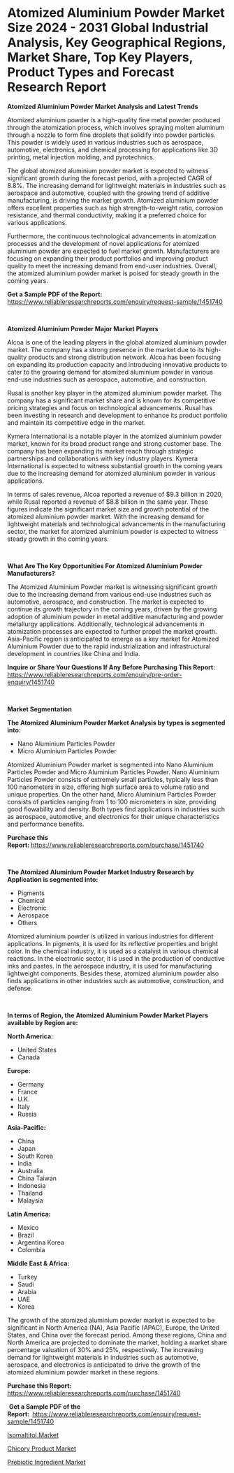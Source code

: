 <p><h1>Atomized Aluminium Powder Market Size 2024 - 2031 Global Industrial Analysis, Key Geographical Regions, Market Share, Top Key Players, Product Types and Forecast Research Report</h1></p><p><strong>Atomized Aluminium Powder Market Analysis and Latest Trends</strong></p>
<p><p>Atomized aluminium powder is a high-quality fine metal powder produced through the atomization process, which involves spraying molten aluminum through a nozzle to form fine droplets that solidify into powder particles. This powder is widely used in various industries such as aerospace, automotive, electronics, and chemical processing for applications like 3D printing, metal injection molding, and pyrotechnics.</p><p>The global atomized aluminium powder market is expected to witness significant growth during the forecast period, with a projected CAGR of 8.8%. The increasing demand for lightweight materials in industries such as aerospace and automotive, coupled with the growing trend of additive manufacturing, is driving the market growth. Atomized aluminium powder offers excellent properties such as high strength-to-weight ratio, corrosion resistance, and thermal conductivity, making it a preferred choice for various applications.</p><p>Furthermore, the continuous technological advancements in atomization processes and the development of novel applications for atomized aluminium powder are expected to fuel market growth. Manufacturers are focusing on expanding their product portfolios and improving product quality to meet the increasing demand from end-user industries. Overall, the atomized aluminium powder market is poised for steady growth in the coming years.</p></p>
<p><strong>Get a Sample PDF of the Report:&nbsp;</strong> <a href="https://www.reliableresearchreports.com/enquiry/request-sample/1451740">https://www.reliableresearchreports.com/enquiry/request-sample/1451740</a></p>
<p>&nbsp;</p>
<p><strong>Atomized Aluminium Powder Major Market Players</strong></p>
<p><p>Alcoa is one of the leading players in the global atomized aluminium powder market. The company has a strong presence in the market due to its high-quality products and strong distribution network. Alcoa has been focusing on expanding its production capacity and introducing innovative products to cater to the growing demand for atomized aluminium powder in various end-use industries such as aerospace, automotive, and construction.</p><p>Rusal is another key player in the atomized aluminium powder market. The company has a significant market share and is known for its competitive pricing strategies and focus on technological advancements. Rusal has been investing in research and development to enhance its product portfolio and maintain its competitive edge in the market.</p><p>Kymera International is a notable player in the atomized aluminium powder market, known for its broad product range and strong customer base. The company has been expanding its market reach through strategic partnerships and collaborations with key industry players. Kymera International is expected to witness substantial growth in the coming years due to the increasing demand for atomized aluminium powder in various applications.</p><p>In terms of sales revenue, Alcoa reported a revenue of $9.3 billion in 2020, while Rusal reported a revenue of $8.8 billion in the same year. These figures indicate the significant market size and growth potential of the atomized aluminium powder market. With the increasing demand for lightweight materials and technological advancements in the manufacturing sector, the market for atomized aluminium powder is expected to witness steady growth in the coming years.</p></p>
<p>&nbsp;</p>
<p><strong>What Are The Key Opportunities For Atomized Aluminium Powder Manufacturers?</strong></p>
<p><p>The Atomized Aluminium Powder market is witnessing significant growth due to the increasing demand from various end-use industries such as automotive, aerospace, and construction. The market is expected to continue its growth trajectory in the coming years, driven by the growing adoption of aluminium powder in metal additive manufacturing and powder metallurgy applications. Additionally, technological advancements in atomization processes are expected to further propel the market growth. Asia-Pacific region is anticipated to emerge as a key market for Atomized Aluminium Powder due to the rapid industrialization and infrastructural development in countries like China and India.</p></p>
<p><strong>Inquire or Share Your Questions If Any Before Purchasing This Report:</strong> <a href="https://www.reliableresearchreports.com/enquiry/pre-order-enquiry/1451740">https://www.reliableresearchreports.com/enquiry/pre-order-enquiry/1451740</a></p>
<p>&nbsp;</p>
<p><strong>Market Segmentation</strong></p>
<p><strong>The Atomized Aluminium Powder Market Analysis by types is segmented into:</strong></p>
<p><ul><li>Nano Aluminium Particles Powder</li><li>Micro Aluminium Particles Powder</li></ul></p>
<p><p>Atomized Aluminium Powder market is segmented into Nano Aluminium Particles Powder and Micro Aluminium Particles Powder. Nano Aluminium Particles Powder consists of extremely small particles, typically less than 100 nanometers in size, offering high surface area to volume ratio and unique properties. On the other hand, Micro Aluminium Particles Powder consists of particles ranging from 1 to 100 micrometers in size, providing good flowability and density. Both types find applications in industries such as aerospace, automotive, and electronics for their unique characteristics and performance benefits.</p></p>
<p><strong>Purchase this Report:&nbsp;</strong><a href="https://www.reliableresearchreports.com/purchase/1451740">https://www.reliableresearchreports.com/purchase/1451740</a></p>
<p>&nbsp;</p>
<p><strong>The Atomized Aluminium Powder Market Industry Research by Application is segmented into:</strong></p>
<p><ul><li>Pigments</li><li>Chemical</li><li>Electronic</li><li>Aerospace</li><li>Others</li></ul></p>
<p><p>Atomized aluminium powder is utilized in various industries for different applications. In pigments, it is used for its reflective properties and bright color. In the chemical industry, it is used as a catalyst in various chemical reactions. In the electronic sector, it is used in the production of conductive inks and pastes. In the aerospace industry, it is used for manufacturing lightweight components. Besides these, atomized aluminium powder also finds applications in other industries such as automotive, construction, and defense.</p></p>
<p>&nbsp;</p>
<p><strong>In terms of Region, the Atomized Aluminium Powder Market Players available by Region are:</strong></p>
<p>
    <p> <strong> North America: </strong>
        <ul>
            <li>United States</li>
            <li>Canada</li>
        </ul>
        </p> 
    <p> <strong> Europe: </strong>
        <ul>
            <li>Germany</li>
            <li>France</li>
            <li>U.K.</li>
            <li>Italy</li>
            <li>Russia</li>
        </ul>
        </p> 
    <p> <strong> Asia-Pacific: </strong>
        <ul>
            <li>China</li>
            <li>Japan</li>
            <li>South Korea</li>
            <li>India</li>
            <li>Australia</li>
            <li>China Taiwan</li>
            <li>Indonesia</li>
            <li>Thailand</li>
            <li>Malaysia</li>
        </ul>
        </p> 
    <p> <strong> Latin America: </strong>
        <ul>
            <li>Mexico</li>
            <li>Brazil</li>
            <li>Argentina Korea</li>
            <li>Colombia</li>
        </ul>
        </p> 
    <p> <strong> Middle East & Africa: </strong>
        <ul>
            <li>Turkey</li>
            <li>Saudi</li>
            <li>Arabia</li>
            <li>UAE</li>
            <li>Korea</li>
        </ul>
    </p>
    </p>
<p><p>The growth of the atomized aluminium powder market is expected to be significant in North America (NA), Asia Pacific (APAC), Europe, the United States, and China over the forecast period. Among these regions, China and North America are projected to dominate the market, holding a market share percentage valuation of 30% and 25%, respectively. The increasing demand for lightweight materials in industries such as automotive, aerospace, and electronics is anticipated to drive the growth of the atomized aluminium powder market in these regions.</p></p>
<p><strong>Purchase this Report: </strong><a href="https://www.reliableresearchreports.com/purchase/1451740">https://www.reliableresearchreports.com/purchase/1451740</a></p>
<p>&nbsp;<strong>Get a Sample PDF of the Report:&nbsp;&nbsp;</strong><a href="https://www.reliableresearchreports.com/enquiry/request-sample/1451740">https://www.reliableresearchreports.com/enquiry/request-sample/1451740</a></p>
<p><strong></strong></p>
<p><p><a href="https://view.publitas.com/reportprime-1/isomaltitol-market-with-the-goal-of-estimating-the-market-size-and-future-growth-potential-of-various-market-segments-based-on-component-applications-end-user-and-region/">Isomaltitol Market</a></p><p><a href="https://view.publitas.com/reportprime-1/chicory-product-market-size-focuses-on-market-dynamics-in-depth-analysis-and-future-projections-of-its-market-forecasted-for-period-from-2023-to-2030/">Chicory Product Market</a></p><p><a href="https://view.publitas.com/reportprime-1/decoding-the-prebiotic-ingredient-market-a-deep-dive-into-the-latest-market-trends-market-segmentation-and-competitive-analysis/">Prebiotic Ingredient Market</a></p></p>